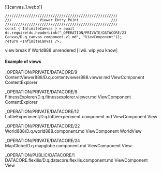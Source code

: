 

![[canvas_1.webp]]



```datacorejsx
////////////////////////////////////////////////////
///             Viewer Entry Point               ///
////////////////////////////////////////////////////
const { InfiniteCanvas } = await dc.require(dc.headerLink("_OPERATION/PRIVATE/DATACORE/23 Canvas/D.q.canvas.component.v1.md", "ViewComponent"));
return <InfiniteCanvas />;

```


view break if World888 unrendered [iiwii. wip you know]


#### Example of views


_OPERATION/PRIVATE/DATACORE/9 ContentViewer888/D.q.contentviewer888.viewer.md
ViewComponent
ContentExplorer


_OPERATION/PRIVATE/DATACORE/8 FitnessExplorer/D.q.fitnessexplorer.viewer.md
ViewComponent
ContentExplorer


_OPERATION/PRIVATE/DATACORE/12 LottieExperiment/D.q.lottieexperiment.component.md
ViewComponent
View

_OPERATION/PRIVATE/DATACORE/22 World888/D.q.world888.component.md
ViewComponent
WorldView

_OPERATION/PRIVATE/DATACORE/24 MapGlobe/D.q.mapglobe.component.md
ViewComponent
View

_OPERATION/PUBLIC/DATACORE/1 DATACORE.flexilis/D.q.datacore.flexilis.component.md
ViewComponent
View
